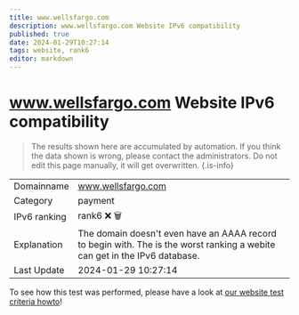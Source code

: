 ```yaml
---
title: www.wellsfargo.com
description: www.wellsfargo.com Website IPv6 compatibility
published: true
date: 2024-01-29T10:27:14
tags: website, rank6
editor: markdown
---
```


# www.wellsfargo.com Website IPv6 compatibility

> The results shown here are accumulated by automation. If you think the data shown is wrong, please contact the administrators. 
> Do not edit this page manually, it will get overwritten.
{.is-info}


|   |   |
| - | - |
| Domainname | www.wellsfargo.com
| Category | payment |
| IPv6 ranking | rank6 :x: :wastebasket: |
| Explanation | The domain doesn't even have an AAAA record to begin with. The is the worst ranking a webite can get in the IPv6 database. |
| Last Update | 2024-01-29 10:27:14 |

To see how this test was performed, please have a look at [our website test criteria howto](/howto/testcriteria/website)!

